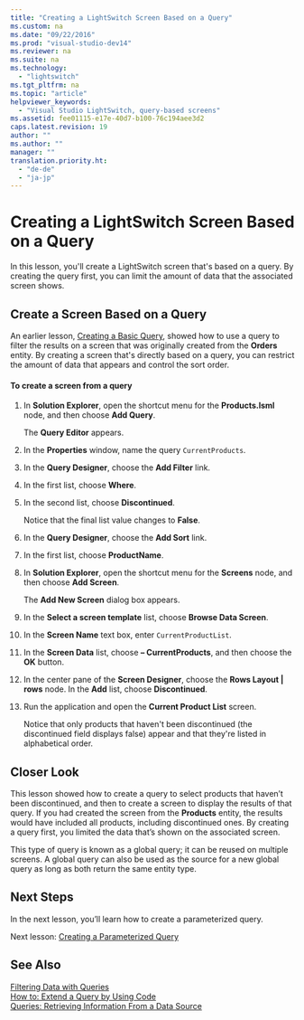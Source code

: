 ```yaml
---
title: "Creating a LightSwitch Screen Based on a Query"
ms.custom: na
ms.date: "09/22/2016"
ms.prod: "visual-studio-dev14"
ms.reviewer: na
ms.suite: na
ms.technology: 
  - "lightswitch"
ms.tgt_pltfrm: na
ms.topic: "article"
helpviewer_keywords: 
  - "Visual Studio LightSwitch, query-based screens"
ms.assetid: fee01115-e17e-40d7-b100-76c194aee3d2
caps.latest.revision: 19
author: ""
ms.author: ""
manager: ""
translation.priority.ht: 
  - "de-de"
  - "ja-jp"
---
```

# Creating a LightSwitch Screen Based on a Query
In this lesson, you'll create a LightSwitch screen that's based on a query. By creating the query first, you can limit the amount of data that the associated screen shows.  
  
## Create a Screen Based on a Query  
 An earlier lesson, [Creating a Basic Query](../vs140/creating-a-basic-query-in-lightswitch.md), showed how to use a query to filter the results on a screen that was originally created from the **Orders** entity. By creating a screen that's directly based on a query, you can restrict the amount of data that appears and control the sort order.  
  
#### To create a screen from a query  
  
1.  In **Solution Explorer**, open the shortcut menu for the **Products.lsml** node, and then choose **Add Query**.  
  
     The **Query Editor** appears.  
  
2.  In the **Properties** window, name the query `CurrentProducts`.  
  
3.  In the **Query Designer**, choose the **Add Filter** link.  
  
4.  In the first list, choose **Where**.  
  
5.  In the second list, choose **Discontinued**.  
  
     Notice that the final list value changes to **False**.  
  
6.  In the **Query Designer**, choose the **Add Sort** link.  
  
7.  In the first list, choose **ProductName**.  
  
8.  In **Solution Explorer**, open the shortcut menu for the **Screens** node, and then choose **Add Screen**.  
  
     The **Add New Screen** dialog box appears.  
  
9. In the **Select a screen template** list, choose **Browse Data Screen**.  
  
10. In the **Screen Name** text box, enter `CurrentProductList`.  
  
11. In the **Screen Data** list, choose **– CurrentProducts**, and then choose the **OK** button.  
  
12. In the center pane of the **Screen Designer**, choose the **Rows Layout &#124; rows** node. In the **Add** list, choose **Discontinued**.  
  
13. Run the application and open the **Current Product List** screen.  
  
     Notice that only products that haven't been discontinued (the discontinued field displays false) appear and that they're listed in alphabetical order.  
  
## Closer Look  
 This lesson showed how to create a query to select products that haven’t been discontinued, and then to create a screen to display the results of that query. If you had created the screen from the **Products** entity, the results would have included all products, including discontinued ones. By creating a query first, you limited the data that’s shown on the associated screen.  
  
 This type of query is known as a global query; it can be reused on multiple screens. A global query can also be used as the source for a new global query as long as both return the same entity type.  
  
## Next Steps  
 In the next lesson, you’ll learn how to create a parameterized query.  
  
 Next lesson: [Creating a Parameterized Query](../vs140/creating-a-parameterized-query-in-lightswitch.md)  
  
## See Also  
 [Filtering Data with Queries](../vs140/filtering-data-with-queries-in-lightswitch.md)   
 [How to: Extend a Query by Using Code](../vs140/how-to--extend-a-query-by-using-code.md)   
 [Queries: Retrieving Information From a Data Source](../vs140/queries--retrieving-information-from-a-data-source.md)